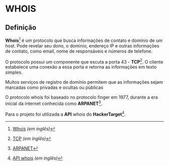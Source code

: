 ﻿# WHOIS

## Definição

**Whois**[^1] é um protocolo que busca informações de contato e domínio de um host. Pode revelar seu dono, o dominio, endereço IP e outras informações de contato, como email, nome de responsáveis e números de telefone.  

O protocolo possui um componente que escuta a porta 43 - **TCP**[^2]. O cliente estabelece uma conexão a essa porta e retorna as informações em texto simples.

Muitos serviços de registro de domínio permitem que as informações sejam marcadas como privadas e ocultas ou públicas 

O protocolo whois foi baseado no protocolo finger em 1977, durante a era inicial da internet conhecida como **ARPANET**[^3].

Para o projeto foi utilizada a **API** whois do **HackerTarget**[^4].


[^1]: [Whois](https://en.wikipedia.org/wiki/WHOIS) *(em inglês)*  
[^2]: [TCP](https://www.ietf.org/rfc/rfc0793) *(em inglês)*  
[^3]: [ARPANET](https://pt.wikipedia.org/wiki/ARPANET)  
[^4]: [API whois](https://hackertarget.com/whois-lookup/) *(em inglês)*  
